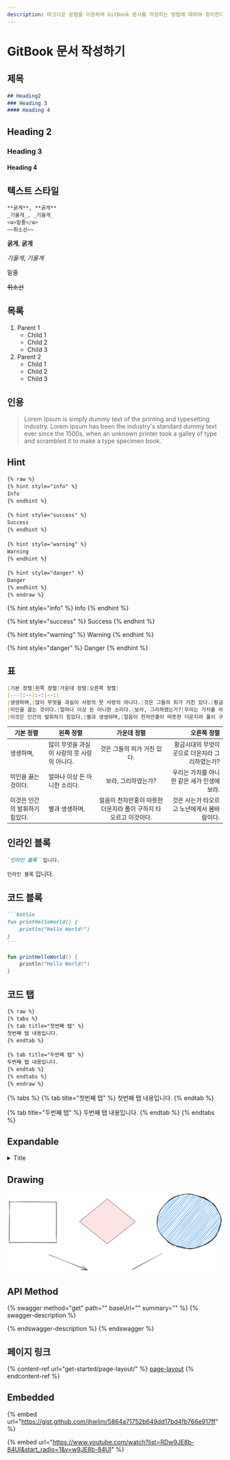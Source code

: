```yaml
---
description: 마크다운 문법을 이용하여 GitBook 문서를 작성하는 방법에 대하여 정리한다.
---
```


# GitBook 문서 작성하기

## 제목

```md
## Heading2
### Heading 3
#### Heading 4
```

## Heading 2

### Heading 3

#### Heading 4

## 텍스트 스타일

```md
**굵게**, **굵게**
_기울게_, _기울게_
<u>밑줄</u>
~~취소선~~
```

**굵게**, **굵게**

_기울게_, _기울게_

밑줄

~~취소선~~

## 목록

1. Parent 1
   * Child 1
   * Child 2
   * Child 3
2. Parent 2
   * Child 1
   * Child 2
   * Child 3

## 인용

> Lorem Ipsum is simply dummy text of the printing and typesetting industry. Lorem Ipsum has been the industry's standard dummy text ever since the 1500s, when an unknown printer took a galley of type and scrambled it to make a type specimen book.

## Hint

```md
{% raw %}
{% hint style="info" %}
Info
{% endhint %}

{% hint style="success" %}
Success
{% endhint %}

{% hint style="warning" %}
Warning
{% endhint %}

{% hint style="danger" %}
Danger
{% endhint %}
{% endraw %}
```

{% hint style="info" %}
Info
{% endhint %}

{% hint style="success" %}
Success
{% endhint %}

{% hint style="warning" %}
Warning
{% endhint %}

{% hint style="danger" %}
Danger
{% endhint %}

## 표

```md
|기본 정렬|왼쪽 정렬|가운데 정렬|오른쪽 정렬|
|---|:--|:-:|--:|
|생생하며,|많이 무엇을 과실이 사랑의 뭇 사랑의 아니다.|것은 그들의 피가 거친 있다.|황금시대의 무엇이 곳으로 더운지라 그리하였는가?|
|미인을 끓는 것이다.|얼마나 이상 든 아니한 소리다.|보라, 그리하였는가?|우리는 가치를 아니한 같은 새가 인생에 보라.|
|이것은 인간의 발휘하기 힘있다.|별과 생생하며,|얼음이 천자만홍이 따뜻한 더운지라 풀이 구하지 타오르고 이것이다.|것은 사는가 타오르고 노년에게서 봄바람이다.|
```

| 기본 정렬             | 왼쪽 정렬                     |                가운데 정렬                |                     오른쪽 정렬 |
| ----------------- | ------------------------- | :----------------------------------: | -------------------------: |
| 생생하며,             | 많이 무엇을 과실이 사랑의 뭇 사랑의 아니다. |           것은 그들의 피가 거친 있다.           | 황금시대의 무엇이 곳으로 더운지라 그리하였는가? |
| 미인을 끓는 것이다.       | 얼마나 이상 든 아니한 소리다.         |              보라, 그리하였는가?             |  우리는 가치를 아니한 같은 새가 인생에 보라. |
| 이것은 인간의 발휘하기 힘있다. | 별과 생생하며,                  | 얼음이 천자만홍이 따뜻한 더운지라 풀이 구하지 타오르고 이것이다. |   것은 사는가 타오르고 노년에게서 봄바람이다. |

## 인라인 블록

```md
`인라인 블록` 입니다.
```

`인라인 블록` 입니다.

## 코드 블록

````md
```kotlin
fun printHelloWorld() {
    println("Hello World!")
}
```
````

```kotlin
fun printHelloWorld() {
    println("Hello World!")
}
```

## 코드 탭

```md
{% raw %}
{% tabs %}
{% tab title="첫번째 탭" %}
첫번째 탭 내용입니다.
{% endtab %}

{% tab title="두번째 탭" %}
두번째 탭 내용입니다.
{% endtab %}
{% endtabs %}
{% endraw %}
```

{% tabs %}
{% tab title="첫번째 탭" %}
첫번째 탭 내용입니다.
{% endtab %}

{% tab title="두번째 탭" %}
두번째 탭 내용입니다.
{% endtab %}
{% endtabs %}



## Expandable

<details>

<summary>Title</summary>

content

</details>



## Drawing

<img src=".gitbook/assets/file.drawing.svg" alt="" class="gitbook-drawing">



## API Method

{% swagger method="get" path="" baseUrl="" summary="" %}
{% swagger-description %}

{% endswagger-description %}
{% endswagger %}



## 페이지 링크

{% content-ref url="get-started/page-layout/" %}
[page-layout](get-started/page-layout/)
{% endcontent-ref %}



## Embedded

{% embed url="https://gist.github.com/jhwlim/5864a71752b649dd17bd4fb766e917ff" %}

{% embed url="https://www.youtube.com/watch?list=RDw9JE8b-84UI&start_radio=1&v=w9JE8b-84UI" %}

